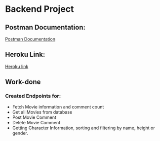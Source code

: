 # Backend Project

## Postman Documentation:
[Postman Documentation](https://documenter.getpostman.com/view/15642679/UVXqEsSz)

## Heroku Link:
[Heroku link](https://metacare-backend-segun.herokuapp.com/)

## Work-done
### Created Endpoints for:
- Fetch Movie information and comment count
- Get all Movies from database
- Post Movie Comment
- Delete Movie Comment
- Getting Character Information, sorting and filtering by name, height or gender.
